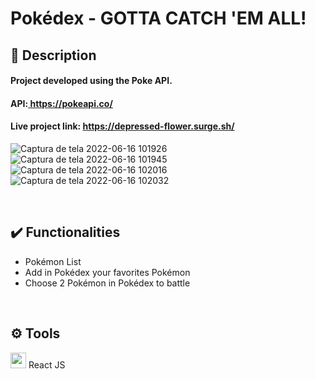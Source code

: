 # Pokédex - GOTTA CATCH 'EM ALL!



## 📑 Description
<h4> Project developed using the Poke API. </h4>
<h4>API:<a href="https://pokeapi.co/" target="_blank"> https://pokeapi.co/</a></h4>

<h4>Live project link: <a href="https://depressed-flower.surge.sh/">https://depressed-flower.surge.sh/</a></h4>

![Captura de tela 2022-06-16 101926](https://user-images.githubusercontent.com/69012717/174079034-2cd3f809-5dec-4198-8dc0-340a7714aaab.png)
![Captura de tela 2022-06-16 101945](https://user-images.githubusercontent.com/69012717/174079043-f951bfe1-748b-4548-8e14-8abb58f32627.png)
![Captura de tela 2022-06-16 102016](https://user-images.githubusercontent.com/69012717/174079058-70cec387-e146-4848-82ed-61342d01dc29.png)
![Captura de tela 2022-06-16 102032](https://user-images.githubusercontent.com/69012717/174079072-f55a8ff4-9a69-4829-a2a0-23338c33a4e3.png)


<br>

## ✔️ Functionalities
<ul>
  <li> Pokémon List </li>
  <li> Add in Pokédex your favorites Pokémon </li>
  <li> Choose 2 Pokémon in Pokédex to battle </li>
</ul>

<br>

## ⚙️ Tools

[<img src="https://upload.wikimedia.org/wikipedia/commons/a/a7/React-icon.svg" width="25em">](https://pt-br.reactjs.org) React JS
<br>

